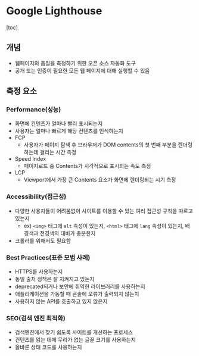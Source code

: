 # Google Lighthouse

[toc]

## 개념

- 웹페이지의 품질을 측정하기 위한 오픈 소스 자동화 도구
- 공개 또는 인증이 필요한 모든 웹 페이지에 대해 실행할 수 있음



## 측정 요소

### Performance(성능)

- 화면에 컨텐츠가 얼마나 빨리 표시되는지
- 사용자는 얼마나 빠르게 해당 컨텐츠를 인식하는지
- FCP
  - 사용자가 페이지 탐색 후 브라우저가 DOM contents의 첫 번째 부분을 렌더링하는데 걸리는 시간 측정
- Speed Index
  - 페이지로드 중 Contents가 시각적으로 표시되는 속도 측정
- LCP
  - Viewport에서 가장 큰 Contents 요소가 화면에 렌더링되는 시기 측정



### Accessibility(접근성)

- 다양한 사용자들이 어려움없이 사이트를 이용할 수 있는 여러 접근성 규칙을 따르고 있는지
  - ex) `<img>` 태그에 `alt` 속성이 있는지, `<html>` 태그에 `lang` 속성이 있는지, 배경색과 전경색의 대비가 충분한지
- 크롤러를 위해서도 필요함



### Best Practices(표준 모범 사례)

- HTTPS를 사용하는지
- 동일 출처 정책은 잘 지켜지고 있는지
- deprecated되거나 보안에 취약한 라이브러리를 사용하는지
- 애플리케이션을 가동할 때 콘솔에 오류가 출력되지 않는지
- 사용하지 않는 API를 호출하고 있지 않은지



### SEO(검색 엔진 최적화)

- 검색엔진에서 찾기 쉽도록 사이트를 개선하는 프로세스
- 컨텐츠를 읽는 데에 무리가 없는 글꼴 크기를 사용하는지
- 올바른 상태 코드를 사용하는지